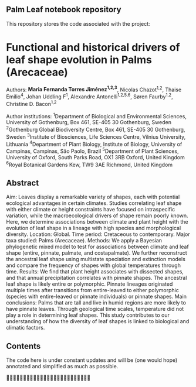 Palm Leaf notebook repository
-------------

This repository stores the code associated with the project:

**Functional and historical drivers of leaf shape evolution in Palms (Arecaceae)**
=============

Authors: **Maria Fernanda Torres Jiménez<sup>1,2,3</sup>**, Nicolas Chazot<sup>1,2</sup>, Thaise Emilio<sup>4</sup>, Johan Uddling F<sup>1</sup>, Alexandre Antonelli<sup>1,2,5,6</sup>, Søren Faurby<sup>1,2</sup>, Christine D. Bacon<sup>1,2</sup>


Author institutions:
<sup>1</sup>Department of Biological and Environmental Sciences, University of Gothenburg, Box 461, SE-405 30 Gothenburg, Sweden
<sup>2</sup>Gothenburg Global Biodiversity Centre, Box 461, SE-405 30 Gothenburg, Sweden
<sup>3</sup>Institute of Biosciences, Life Sciences Centre, Vilnius University, Lithuania
<sup>4</sup>Department of Plant Biology, Institute of Biology, University of Campinas, Campinas, São Paolo, Brazil
<sup>5</sup>Department of Plant Sciences, University of Oxford, South Parks Road, OX1 3RB Oxford, United Kingdom
<sup>6</sup>Royal Botanical Gardens Kew, TW9 3AE Richmond, United Kingdom


Abstract
-------------

Aim: Leaves display a remarkable variety of shapes, each with potential ecological advantages in certain climates. Studies correlating leaf shape with either climate or height constraints have focused on intraspecific variation, while the macroecological drivers of shape remain poorly known. Here, we determine associations between climate and plant height with the evolution of leaf shape in a lineage with high species and morphological diversity. 
Location: Global.
Time period: Cretaceous to contemporary.
Major taxa studied: Palms (Arecaceae).
Methods: We apply a Bayesian phylogenetic mixed model to test for associations between climate and leaf shape (entire, pinnate, palmate, and costapalmate). We further reconstruct the ancestral leaf shape using multistate speciation and extinction models and compare the frequency of shapes with global temperatures through time. 
Results: We find that plant height associates with dissected shapes, and that annual precipitation correlates with pinnate shapes. The ancestral leaf shape is likely entire or polymorphic. Pinnate lineages originated multiple times after transitions from entire-leaved to either polymorphic (species with entire-leaved or pinnate individuals) or pinnate shapes. 
Main conclusions: Palms that are tall and live in humid regions are more likely to have pinnate leaves. Through geological time scales, temperature did not play a role in determining leaf shapes. This study contributes to our understanding of how the diversity of leaf shapes is linked to biological and climatic factors.

Contents
-------------


The code here is under constant updates and will be (one would hope) annotated and simplified as much as possible.

:palm_tree::palm_tree::palm_tree::palm_tree::palm_tree::palm_tree::palm_tree::palm_tree::palm_tree::palm_tree::palm_tree::palm_tree::palm_tree::palm_tree::palm_tree::palm_tree::palm_tree::palm_tree::palm_tree::palm_tree::palm_tree::palm_tree::palm_tree::palm_tree::palm_tree:
